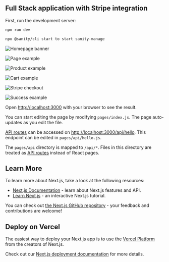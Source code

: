 ## Full Stack application with Stripe integration

First, run the development server:

```bash
npm run dev

npx @sanity/cli start to start sanity-manage
```

![Homepage banner](https://res.cloudinary.com/dd2duttda/image/upload/v1654518987/Screenshot_2022-06-06_at_16.36.03_zwcjsg.png "Optional title")

![Page example](https://res.cloudinary.com/dd2duttda/image/upload/v1654519617/Screenshot_2022-06-06_at_16.46.47_y0s9gi.png "Optional title")

![Product example](https://res.cloudinary.com/dd2duttda/image/upload/v1654519680/Screenshot_2022-06-06_at_16.47.43_mqhgoi.png "Optional title")

![Cart example](https://res.cloudinary.com/dd2duttda/image/upload/v1654519320/Screenshot_2022-06-06_at_16.40.50_hbvjdm.png "Optional title")

![Stripe checkout](https://res.cloudinary.com/dd2duttda/image/upload/v1654519389/Screenshot_2022-06-06_at_16.42.16_ldhbar.png "Optional title")

![Success example](https://res.cloudinary.com/dd2duttda/image/upload/v1654519395/Screenshot_2022-06-06_at_16.42.58_cvqvlb.png "Optional title")

Open [http://localhost:3000](http://localhost:3000) with your browser to see the result.

You can start editing the page by modifying `pages/index.js`. The page auto-updates as you edit the file.

[API routes](https://nextjs.org/docs/api-routes/introduction) can be accessed on [http://localhost:3000/api/hello](http://localhost:3000/api/hello). This endpoint can be edited in `pages/api/hello.js`.

The `pages/api` directory is mapped to `/api/*`. Files in this directory are treated as [API routes](https://nextjs.org/docs/api-routes/introduction) instead of React pages.

## Learn More

To learn more about Next.js, take a look at the following resources:

- [Next.js Documentation](https://nextjs.org/docs) - learn about Next.js features and API.
- [Learn Next.js](https://nextjs.org/learn) - an interactive Next.js tutorial.

You can check out [the Next.js GitHub repository](https://github.com/vercel/next.js/) - your feedback and contributions are welcome!

## Deploy on Vercel

The easiest way to deploy your Next.js app is to use the [Vercel Platform](https://vercel.com/new?utm_medium=default-template&filter=next.js&utm_source=create-next-app&utm_campaign=create-next-app-readme) from the creators of Next.js.

Check out our [Next.js deployment documentation](https://nextjs.org/docs/deployment) for more details.
